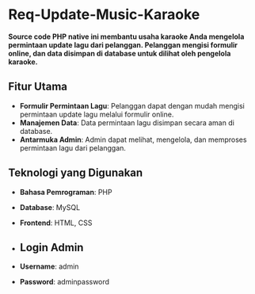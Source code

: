 # Req-Update-Music-Karaoke

**Source code PHP native ini membantu usaha karaoke Anda mengelola permintaan update lagu dari pelanggan. Pelanggan mengisi formulir online, dan data disimpan di database untuk dilihat oleh pengelola karaoke.**

## Fitur Utama
- **Formulir Permintaan Lagu**: Pelanggan dapat dengan mudah mengisi permintaan update lagu melalui formulir online.
- **Manajemen Data**: Data permintaan lagu disimpan secara aman di database.
- **Antarmuka Admin**: Admin dapat melihat, mengelola, dan memproses permintaan lagu dari pelanggan.

## Teknologi yang Digunakan
- **Bahasa Pemrograman**: PHP
- **Database**: MySQL
- **Frontend**: HTML, CSS

- ## Login Admin
- **Username**: admin
- **Password**: adminpassword

